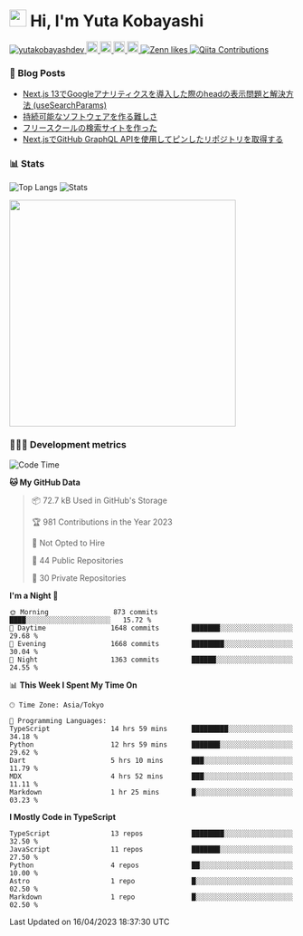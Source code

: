 <h1><img src="https://emojis.slackmojis.com/emojis/images/1613942336/14158/balloons.gif?1613942336" width="30"/> Hi, I'm Yuta Kobayashi</h1>

<p align="left"> 
  <a href="https://github.com/yutakobayashidev/yutakobayashidev/">
    <img src="https://komarev.com/ghpvc/?username=yutakobayashdev" alt="yutakobayashdev" />
  </a>
  <a href="https://twitter.com/yutakobayashi__">
    <img height="20" src="https://img.shields.io/twitter/follow/yutakobayashi__?label=Twitter&logo=twitter&style=flat" />
  </a>
  <a href="https://mastodon.social/@yutakobayashi">
    <img height="20" src="https://img.shields.io/mastodon/follow/107202517736161782?domain=https%3A%2F%2Fmastodon.social&label=Mastodon&logo=mastodon&style=plastic" />
  </a>
  <a href="https://github.com/yutakobayashidev">
    <img height="20" src="https://img.shields.io/github/followers/yutakobayashidev?label=follow&logo=github&style=flat" />
  </a>
  <a href="https://www.reddit.com/user/yutakobayashi">
    <img height="20" src="https://img.shields.io/reddit/user-karma/combined/yutakobayashi?label=Reddit&logo=reddit&style=flat" />
  </a>
  <a href="https://zenn.dev/yutakobayashi">
    <img src="https://badgen.org/img/zenn/yutakobayashi/likes?style=plastic" alt="Zenn likes" />
  </a>
  <a href="https://qiita.com/yutakobayashi">
    <img src="https://badgen.org/img/qiita/yutakobayashi/contributions?style=plastic" alt="Qiita Contributions" />
  </a>
</p>

### 📕 Blog Posts

<!-- BLOG-POST-LIST:START -->
- [Next.js 13でGoogleアナリティクスを導入した際のheadの表示問題と解決方法 &lpar;useSearchParams&rpar;](https://zenn.dev/yutakobayashi/articles/head-google-analytics)
- [持続可能なソフトウェアを作る難しさ](https://yutakobayashi.dev/blog/sustainable-software)
- [フリースクールの検索サイトを作った](https://yutakobayashi.dev/blog/freeschool-search)
- [Next.jsでGitHub GraphQL APIを使用してピンしたリポジトリを取得する](https://zenn.dev/yutakobayashi/articles/github-graphql-api-pin-repository)
<!-- BLOG-POST-LIST:END -->

### 📊 Stats

![Top Langs](https://github-readme-stats.vercel.app/api/top-langs/?username=yutakobayashidev)
![Stats](https://github-readme-stats.vercel.app/api?username=yutakobayashidev&count_private=true&show_icons=true&line_height=40)

<!--START_SECTION:lapras-card-->
<a href="https://lapras.com/public/yutakobayashi" target="_blank" rel="noopener noreferrer"><img src="https://lapras-card-generator.vercel.app/api/svg?e=3.42&b=2.85&i=3.16&b1=%23020e27&b2=%230e5593&i1=%2303102f&i2=%231688bf&l=en" width="400" ></a>
<!--END_SECTION:lapras-card-->

### 👩🏻‍💻 Development metrics

<!--START_SECTION:waka-->
![Code Time](http://img.shields.io/badge/Code%20Time-1%2C028%20hrs%2033%20mins-blue)

**🐱 My GitHub Data** 

> 📦 72.7 kB Used in GitHub's Storage 
 > 
> 🏆 981 Contributions in the Year 2023
 > 
> 🚫 Not Opted to Hire
 > 
> 📜 44 Public Repositories 
 > 
> 🔑 30 Private Repositories 
 > 
**I'm a Night 🦉** 

```text
🌞 Morning                873 commits         ████░░░░░░░░░░░░░░░░░░░░░   15.72 % 
🌆 Daytime                1648 commits        ███████░░░░░░░░░░░░░░░░░░   29.68 % 
🌃 Evening                1668 commits        ████████░░░░░░░░░░░░░░░░░   30.04 % 
🌙 Night                  1363 commits        ██████░░░░░░░░░░░░░░░░░░░   24.55 % 
```


📊 **This Week I Spent My Time On** 

```text
🕑︎ Time Zone: Asia/Tokyo

💬 Programming Languages: 
TypeScript               14 hrs 59 mins      █████████░░░░░░░░░░░░░░░░   34.18 % 
Python                   12 hrs 59 mins      ███████░░░░░░░░░░░░░░░░░░   29.62 % 
Dart                     5 hrs 10 mins       ███░░░░░░░░░░░░░░░░░░░░░░   11.79 % 
MDX                      4 hrs 52 mins       ███░░░░░░░░░░░░░░░░░░░░░░   11.11 % 
Markdown                 1 hr 25 mins        █░░░░░░░░░░░░░░░░░░░░░░░░   03.23 % 
```

**I Mostly Code in TypeScript** 

```text
TypeScript               13 repos            ████████░░░░░░░░░░░░░░░░░   32.50 % 
JavaScript               11 repos            ███████░░░░░░░░░░░░░░░░░░   27.50 % 
Python                   4 repos             ██░░░░░░░░░░░░░░░░░░░░░░░   10.00 % 
Astro                    1 repo              █░░░░░░░░░░░░░░░░░░░░░░░░   02.50 % 
Markdown                 1 repo              █░░░░░░░░░░░░░░░░░░░░░░░░   02.50 % 
```




 Last Updated on 16/04/2023 18:37:30 UTC
<!--END_SECTION:waka-->
